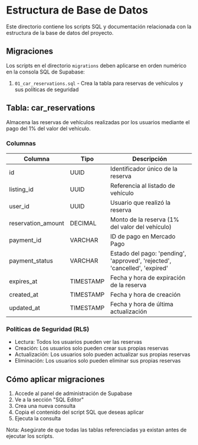 # Estructura de Base de Datos

Este directorio contiene los scripts SQL y documentación relacionada con la estructura de la base de datos del proyecto.

## Migraciones

Los scripts en el directorio `migrations` deben aplicarse en orden numérico en la consola SQL de Supabase:

1. `01_car_reservations.sql` - Crea la tabla para reservas de vehículos y sus políticas de seguridad

## Tabla: car_reservations

Almacena las reservas de vehículos realizadas por los usuarios mediante el pago del 1% del valor del vehículo.

### Columnas

| Columna | Tipo | Descripción |
|---------|------|-------------|
| id | UUID | Identificador único de la reserva |
| listing_id | UUID | Referencia al listado de vehículo |
| user_id | UUID | Usuario que realizó la reserva |
| reservation_amount | DECIMAL | Monto de la reserva (1% del valor del vehículo) |
| payment_id | VARCHAR | ID de pago en Mercado Pago |
| payment_status | VARCHAR | Estado del pago: 'pending', 'approved', 'rejected', 'cancelled', 'expired' |
| expires_at | TIMESTAMP | Fecha y hora de expiración de la reserva |
| created_at | TIMESTAMP | Fecha y hora de creación |
| updated_at | TIMESTAMP | Fecha y hora de última actualización |

### Políticas de Seguridad (RLS)

- Lectura: Todos los usuarios pueden ver las reservas
- Creación: Los usuarios solo pueden crear sus propias reservas
- Actualización: Los usuarios solo pueden actualizar sus propias reservas
- Eliminación: Los usuarios solo pueden eliminar sus propias reservas

## Cómo aplicar migraciones

1. Accede al panel de administración de Supabase
2. Ve a la sección "SQL Editor"
3. Crea una nueva consulta
4. Copia el contenido del script SQL que deseas aplicar
5. Ejecuta la consulta

Nota: Asegúrate de que todas las tablas referenciadas ya existan antes de ejecutar los scripts. 